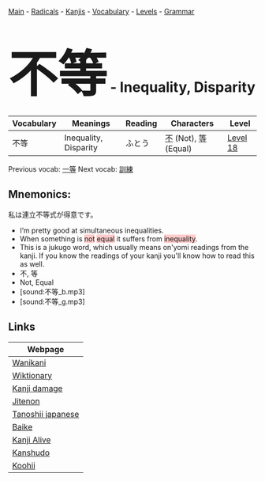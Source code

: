 <style> bigfont {font-size: 100px}</style>
[Main](../README.md) -
[Radicals](../radicals.md) -
[Kanjis](../kanjis.md) -
[Vocabulary](../vocabulary.md) -
[Levels](../levels.md) -
[Grammar](../grammar.md)
# <bigfont> 不等</bigfont> - Inequality, Disparity 

| Vocabulary | Meanings | Reading | Characters | Level |
| --- | --- | --- | --- | --- |
| 不等 | Inequality, Disparity | ふとう |  [不](../kanjis/不.md) (Not), [等](../kanjis/等.md) (Equal) | [Level 18](../levels/wk_level18.md) |

Previous vocab: [一等](一等.md) Next vocab: [訓練](訓練.md) 

## Mnemonics:
私は連立不等式が得意です。
* I’m pretty good at simultaneous inequalities.
* When something is <span style="background-color:#ffcccb"> not</span> <span style="background-color:#ffcccb"> equal</span> it suffers from <span style="background-color:#ffcccb"> inequality</span>.
* This is a jukugo word, which usually means on'yomi readings from the kanji. If you know the readings of your kanji you'll know how to read this as well.
* 不, 等
* Not, Equal
* [sound:不等_b.mp3]
* [sound:不等_g.mp3]


## Links 

| Webpage |
| --- |
| [Wanikani          ](https://www.wanikani.com/kanji/不等) |
| [Wiktionary        ](https://en.wiktionary.org/wiki/不等) |
| [Kanji damage      ](http://www.kanjidamage.com/kanji/search?utf8=✓&q=不等) |
| [Jitenon           ](https://jitenon.com/kanji/不等) |
| [Tanoshii japanese ](https://www.tanoshiijapanese.com/dictionary/kanji.cfm?k=不等) |
| [Baike             ](https://baike.baidu.com/item/不等) |
| [Kanji Alive       ](https://app.kanjialive.com/不等) |
| [Kanshudo          ](https://www.kanshudo.com/searchmn?q=不等) |
| [Koohii            ](https://kanji.koohii.com/study/kanji/不等) |

